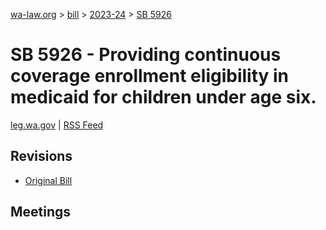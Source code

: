 [wa-law.org](/) > [bill](/bill/) > [2023-24](/bill/2023-24/) > [SB 5926](/bill/2023-24/sb/5926/)

# SB 5926 - Providing continuous coverage enrollment eligibility in medicaid for children under age six.
[leg.wa.gov](https://app.leg.wa.gov/billsummary?BillNumber=5926&Year=2023&Initiative=false) | [RSS Feed](./rss.xml)

## Revisions
* [Original Bill](1/)

## Meetings